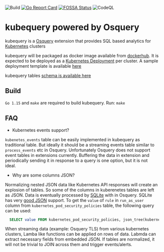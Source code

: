 ![Build](https://github.com/Uptycs/kubequery/workflows/Build/badge.svg?branch=master) [![Go Report Card](https://goreportcard.com/badge/github.com/Uptycs/kubequery)](https://goreportcard.com/report/github.com/Uptycs/kubequery) [![FOSSA Status](https://app.fossa.com/api/projects/custom%2B22616%2Fgit%40github.com%3AUptycs%2Fkubequery.git.svg?type=shield)](https://app.fossa.com/projects/custom%2B22616%2Fgit%40github.com%3AUptycs%2Fkubequery.git?ref=badge_shield) ![CodeQL](https://github.com/Uptycs/kubequery/workflows/CodeQL/badge.svg?branch=master)

# kubequery powered by Osquery

kubequery is a [Osquery](https://osquery.io) extension that provides SQL based analytics for [Kubernetes](https://kubernetes.io) clusters

kubequery will be packaged as docker image available from [dockerhub](https://hub.docker.com/r/uptycs/kubequery). It is expected to be deployed as a [Kubernetes Deployment](https://kubernetes.io/docs/concepts/workloads/controllers/deployment) per cluster. A sample deployment template is available [here](kubequery.yaml)


kubequery tables [schema is available here](docs/schema.md)

## Build

`Go 1.15` and `make` are required to build kubequery. Run: `make`

## FAQ

* Kubernetes events support?

`kubenetes_events` table can be easily implemented in kubequery as traditional table. But ideally it should be a streaming events table similar to `process_events` etc in Osquery. Unfortunately Osquery does not support event tables in extensions currently. Buffering the data in extension and periodically sending it in response to a query is one option, but it is not ideal.

* Why are some columns JSON?

Normalizing nested JSON data like Kubernetes API responses will create an explosion of tables. So some of the columns in kuberenetes tables are left as JSON. Data is eventually processed by [SQLite](https://www.sqlite.org/index.html) with in Osquery. SQLite has very [good JSON](https://www.sqlite.org/json1.html) support. To get the `value` of `rule` in `run_as_user` column from `kubernetes_pod_security_policies` table, the following query can be used:
```sql
  SELECT value FROM kubernetes_pod_security_policies, json_tree(kubernetes_pod_security_policies.run_as_user) WHERE key = 'rule';
```

When streaming data (example: Osquery TLS) from various kubernetes clusters, Lamba like functions can be applied on rows of data. Labmda can extract necessary fields from embedded JSON. If tables are normalized, it will not be trivial to JOIN across them and trigger events/alerts.